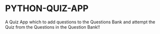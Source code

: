 # PYTHON-QUIZ-APP
A Quiz App which to add questions to the Questions Bank and attempt the Quiz from the Questions in the Question Bank!!
